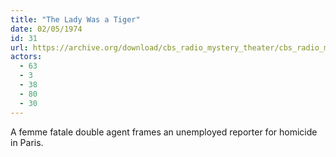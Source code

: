 ```yaml
---
title: "The Lady Was a Tiger"
date: 02/05/1974
id: 31
url: https://archive.org/download/cbs_radio_mystery_theater/cbs_radio_mystery_theater-0001-0050.zip/cbs_radio_mystery_theater-0001-0050%2Fcbsrmt_0031_the_lady_was_a_tiger.mp3
actors:
  - 63
  - 3
  - 38
  - 80
  - 30
---
```

A femme fatale double agent frames an unemployed reporter for homicide in Paris.